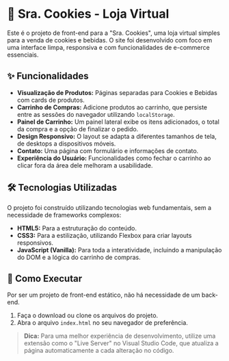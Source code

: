 # 🍪 Sra. Cookies - Loja Virtual

Este é o projeto de front-end para a "Sra. Cookies", uma loja virtual simples para a venda de cookies e bebidas. O site foi desenvolvido com foco em uma interface limpa, responsiva e com funcionalidades de e-commerce essenciais.

## ✨ Funcionalidades

- **Visualização de Produtos:** Páginas separadas para Cookies e Bebidas com cards de produtos.
- **Carrinho de Compras:** Adicione produtos ao carrinho, que persiste entre as sessões do navegador utilizando `localStorage`.
- **Painel de Carrinho:** Um painel lateral exibe os itens adicionados, o total da compra e a opção de finalizar o pedido.
- **Design Responsivo:** O layout se adapta a diferentes tamanhos de tela, de desktops a dispositivos móveis.
- **Contato:** Uma página com formulário e informações de contato.
- **Experiência do Usuário:** Funcionalidades como fechar o carrinho ao clicar fora da área dele melhoram a usabilidade.

## 🛠️ Tecnologias Utilizadas

O projeto foi construído utilizando tecnologias web fundamentais, sem a necessidade de frameworks complexos:

- **HTML5:** Para a estruturação do conteúdo.
- **CSS3:** Para a estilização, utilizando Flexbox para criar layouts responsivos.
- **JavaScript (Vanilla):** Para toda a interatividade, incluindo a manipulação do DOM e a lógica do carrinho de compras.

## 🚀 Como Executar

Por ser um projeto de front-end estático, não há necessidade de um back-end.

1.  Faça o download ou clone os arquivos do projeto.
2.  Abra o arquivo `index.html` no seu navegador de preferência.

> **Dica:** Para uma melhor experiência de desenvolvimento, utilize uma extensão como o "Live Server" no Visual Studio Code, que atualiza a página automaticamente a cada alteração no código.